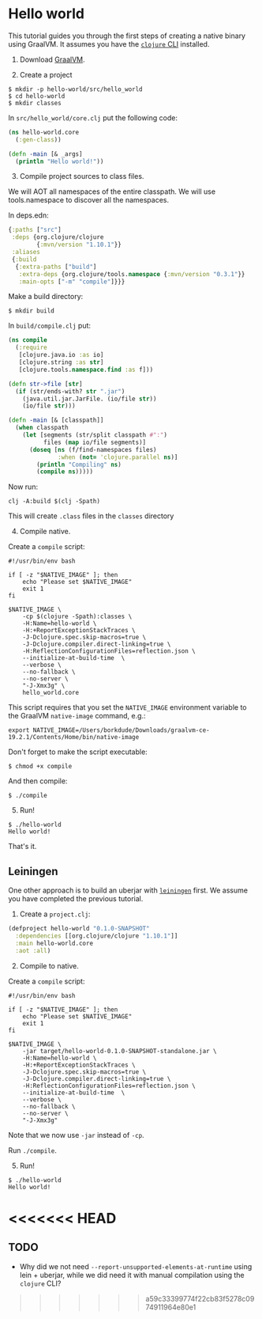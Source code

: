 # Hello world

This tutorial guides you through the first steps of creating a native binary using GraalVM. It assumes you have the [`clojure` CLI](https://clojure.org/guides/getting_started) installed.

1. Download [GraalVM](https://github.com/oracle/graal/releases).

2. Create a project

``` shellsession
$ mkdir -p hello-world/src/hello_world
$ cd hello-world
$ mkdir classes
```

In `src/hello_world/core.clj` put the following code:

``` clojure
(ns hello-world.core
  (:gen-class))

(defn -main [& _args]
  (println "Hello world!"))
```

3. Compile project sources to class files.

We will AOT all namespaces of the entire classpath. We will use tools.namespace to discover all the namespaces.

In deps.edn:

``` clojure
{:paths ["src"]
 :deps {org.clojure/clojure
        {:mvn/version "1.10.1"}}
 :aliases
 {:build
  {:extra-paths ["build"]
   :extra-deps {org.clojure/tools.namespace {:mvn/version "0.3.1"}}
   :main-opts ["-m" "compile"]}}}
```

Make a build directory:

```
$ mkdir build
```

In `build/compile.clj` put:

``` clojure
(ns compile
  (:require
   [clojure.java.io :as io]
   [clojure.string :as str]
   [clojure.tools.namespace.find :as f]))

(defn str->file [str]
  (if (str/ends-with? str ".jar")
    (java.util.jar.JarFile. (io/file str))
    (io/file str)))

(defn -main [& [classpath]]
  (when classpath
    (let [segments (str/split classpath #":")
          files (map io/file segments)]
      (doseq [ns (f/find-namespaces files)
              :when (not= 'clojure.parallel ns)]
        (println "Compiling" ns)
        (compile ns)))))
```

Now run:

```
clj -A:build $(clj -Spath)
```

This will create `.class` files in the `classes` directory

4. Compile native.

Create a `compile` script:

``` shellsession
#!/usr/bin/env bash

if [ -z "$NATIVE_IMAGE" ]; then
    echo "Please set $NATIVE_IMAGE"
    exit 1
fi

$NATIVE_IMAGE \
    -cp $(clojure -Spath):classes \
    -H:Name=hello-world \
    -H:+ReportExceptionStackTraces \
    -J-Dclojure.spec.skip-macros=true \
    -J-Dclojure.compiler.direct-linking=true \
    -H:ReflectionConfigurationFiles=reflection.json \
    --initialize-at-build-time  \
    --verbose \
    --no-fallback \
    --no-server \
    "-J-Xmx3g" \
    hello_world.core
```

This script requires that you set the `NATIVE_IMAGE` environment variable to the GraalVM `native-image` command, e.g.:

``` shellsession
export NATIVE_IMAGE=/Users/borkdude/Downloads/graalvm-ce-19.2.1/Contents/Home/bin/native-image
```

Don't forget to make the script executable:

``` shellsession
$ chmod +x compile
```

And then compile:

``` shellsession
$ ./compile
```

5. Run!

``` shellsession
$ ./hello-world
Hello world!
```

That's it. 

## Leiningen

One other approach is to build an uberjar with [`leiningen`](https://leiningen.org/) first. We assume you have completed the previous tutorial.

1. Create a `project.clj`:

``` clojure
(defproject hello-world "0.1.0-SNAPSHOT"
  :dependencies [[org.clojure/clojure "1.10.1"]]
  :main hello-world.core
  :aot :all)
```

2. Compile to native.

Create a `compile` script:

```
#!/usr/bin/env bash

if [ -z "$NATIVE_IMAGE" ]; then
    echo "Please set $NATIVE_IMAGE"
    exit 1
fi

$NATIVE_IMAGE \
    -jar target/hello-world-0.1.0-SNAPSHOT-standalone.jar \
    -H:Name=hello-world \
    -H:+ReportExceptionStackTraces \
    -J-Dclojure.spec.skip-macros=true \
    -J-Dclojure.compiler.direct-linking=true \
    -H:ReflectionConfigurationFiles=reflection.json \
    --initialize-at-build-time  \
    --verbose \
    --no-fallback \
    --no-server \
    "-J-Xmx3g"
```

Note that we now use `-jar` instead of `-cp`.

Run `./compile`.

5. Run!

``` shellsession
$ ./hello-world
Hello world!
```
<<<<<<< HEAD
=======

## TODO

- Why did we not need `--report-unsupported-elements-at-runtime` using lein + uberjar, while we did need it with manual compilation using the `clojure` CLI?
>>>>>>> a59c33399774f22cb83f5278c0974911964e80e1
